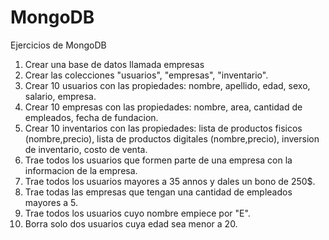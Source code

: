 # MongoDB
Ejercicios de MongoDB 

1) Crear una base de datos llamada empresas
2) Crear las colecciones "usuarios", "empresas", "inventario".
3) Crear 10 usuarios con las propiedades: nombre, apellido, edad, sexo, salario, empresa.
4) Crear 10 empresas con las propiedades: nombre, area, cantidad de empleados, fecha de fundacion.
5) Crear 10 inventarios con las propiedades: lista de productos fisicos (nombre,precio), lista de productos
digitales (nombre,precio), inversion de inventario, costo de venta.
6) Trae todos los usuarios que formen parte de una empresa con la informacion de la empresa.
7) Trae todos los usuarios mayores a 35 annos y dales un bono de 250$.
8) Trae todas las empresas que tengan una cantidad de empleados mayores a 5.
9) Trae todos los usuarios cuyo nombre empiece por "E".
10) Borra solo dos usuarios cuya edad sea menor a 20.
